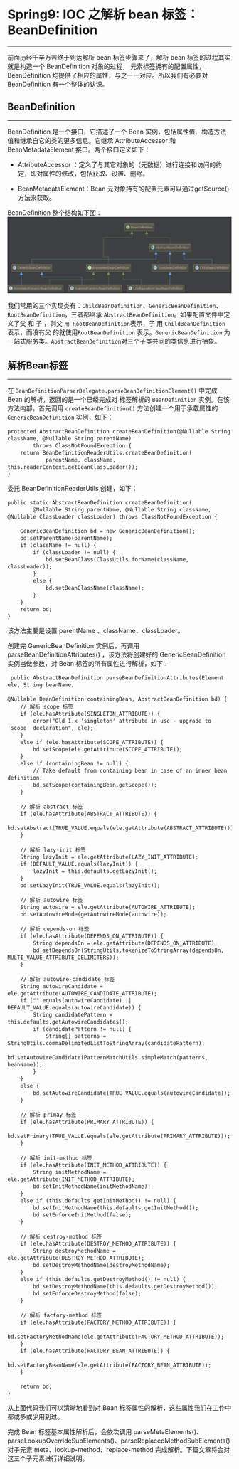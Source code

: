 # Spring9: IOC 之解析 bean 标签：BeanDefinition
---
前面历经千辛万苦终于到达解析 bean 标签步骤来了，解析 bean 标签的过程其实就是构造一个 BeanDefinition 对象的过程，<bean> 元素标签拥有的配置属性，BeanDefinition 均提供了相应的属性，与之一一对应。所以我们有必要对 BeanDefinition 有一个整体的认识。

## BeanDefinition
---
BeanDefinition 是一个接口，它描述了一个 Bean 实例，包括属性值、构造方法值和继承自它的类的更多信息。它继承 AttributeAccessor 和 BeanMetadataElement 接口。两个接口定义如下：

+ AttributeAccessor ：定义了与其它对象的（元数据）进行连接和访问的约定，即对属性的修改，包括获取、设置、删除。

+ BeanMetadataElement：Bean 元对象持有的配置元素可以通过getSource() 方法来获取。

BeanDefinition 整个结构如下图：
![PNG](images/spring9-1.png)

我们常用的三个实现类有：`ChildBeanDefinition`、`GenericBeanDefinition`、`RootBeanDefinition`，三者都继承 `AbstractBeanDefinition`。如果配置文件中定义了父 <bean> 和 子 <bean> ，则父 <bean> `用 RootBeanDefinition`表示，子 <bean> 用 `ChildBeanDefinition` 表示，而没有父 <bean> 的就使用`RootBeanDefinition` 表示。`GenericBeanDefinition` 为一站式服务类。`AbstractBeanDefinition`对三个子类共同的类信息进行抽象。


## 解析Bean标签
---
在 `BeanDefinitionParserDelegate.parseBeanDefinitionElement()` 中完成 Bean 的解析，返回的是一个已经完成对 <bean> 标签解析的 `BeanDefinition` 实例。在该方法内部，首先调用 `createBeanDefinition()` 方法创建一个用于承载属性的 `GenericBeanDefinition` 实例，如下：
```
protected AbstractBeanDefinition createBeanDefinition(@Nullable String className, @Nullable String parentName)
        throws ClassNotFoundException {
    return BeanDefinitionReaderUtils.createBeanDefinition(
            parentName, className, this.readerContext.getBeanClassLoader());
}
```

委托 BeanDefinitionReaderUtils 创建，如下：
```
public static AbstractBeanDefinition createBeanDefinition(
        @Nullable String parentName, @Nullable String className, @Nullable ClassLoader classLoader) throws ClassNotFoundException {

    GenericBeanDefinition bd = new GenericBeanDefinition();
    bd.setParentName(parentName);
    if (className != null) {
        if (classLoader != null) {
            bd.setBeanClass(ClassUtils.forName(className, classLoader));
        }
        else {
            bd.setBeanClassName(className);
        }
    }
    return bd;
}
```

该方法主要是设置 parentName 、className、classLoader。

创建完 GenericBeanDefinition 实例后，再调用 parseBeanDefinitionAttributes() ，该方法将创建好的 GenericBeanDefinition 实例当做参数，对 Bean 标签的所有属性进行解析，如下：
```
 public AbstractBeanDefinition parseBeanDefinitionAttributes(Element ele, String beanName,
                                                                @Nullable BeanDefinition containingBean, AbstractBeanDefinition bd) {
    // 解析 scope 标签
    if (ele.hasAttribute(SINGLETON_ATTRIBUTE)) {
        error("Old 1.x 'singleton' attribute in use - upgrade to 'scope' declaration", ele);
    }
    else if (ele.hasAttribute(SCOPE_ATTRIBUTE)) {
        bd.setScope(ele.getAttribute(SCOPE_ATTRIBUTE));
    }
    else if (containingBean != null) {
        // Take default from containing bean in case of an inner bean definition.
        bd.setScope(containingBean.getScope());
    }

    // 解析 abstract 标签
    if (ele.hasAttribute(ABSTRACT_ATTRIBUTE)) {
        bd.setAbstract(TRUE_VALUE.equals(ele.getAttribute(ABSTRACT_ATTRIBUTE)));
    }

    // 解析 lazy-init 标签
    String lazyInit = ele.getAttribute(LAZY_INIT_ATTRIBUTE);
    if (DEFAULT_VALUE.equals(lazyInit)) {
        lazyInit = this.defaults.getLazyInit();
    }
    bd.setLazyInit(TRUE_VALUE.equals(lazyInit));

    // 解析 autowire 标签
    String autowire = ele.getAttribute(AUTOWIRE_ATTRIBUTE);
    bd.setAutowireMode(getAutowireMode(autowire));

    // 解析 depends-on 标签
    if (ele.hasAttribute(DEPENDS_ON_ATTRIBUTE)) {
        String dependsOn = ele.getAttribute(DEPENDS_ON_ATTRIBUTE);
        bd.setDependsOn(StringUtils.tokenizeToStringArray(dependsOn, MULTI_VALUE_ATTRIBUTE_DELIMITERS));
    }

    // 解析 autowire-candidate 标签
    String autowireCandidate = ele.getAttribute(AUTOWIRE_CANDIDATE_ATTRIBUTE);
    if ("".equals(autowireCandidate) || DEFAULT_VALUE.equals(autowireCandidate)) {
        String candidatePattern = this.defaults.getAutowireCandidates();
        if (candidatePattern != null) {
            String[] patterns = StringUtils.commaDelimitedListToStringArray(candidatePattern);
            bd.setAutowireCandidate(PatternMatchUtils.simpleMatch(patterns, beanName));
        }
    }
    else {
        bd.setAutowireCandidate(TRUE_VALUE.equals(autowireCandidate));
    }

    // 解析 primay 标签
    if (ele.hasAttribute(PRIMARY_ATTRIBUTE)) {
        bd.setPrimary(TRUE_VALUE.equals(ele.getAttribute(PRIMARY_ATTRIBUTE)));
    }

    // 解析 init-method 标签
    if (ele.hasAttribute(INIT_METHOD_ATTRIBUTE)) {
        String initMethodName = ele.getAttribute(INIT_METHOD_ATTRIBUTE);
        bd.setInitMethodName(initMethodName);
    }
    else if (this.defaults.getInitMethod() != null) {
        bd.setInitMethodName(this.defaults.getInitMethod());
        bd.setEnforceInitMethod(false);
    }

    // 解析 destroy-mothod 标签
    if (ele.hasAttribute(DESTROY_METHOD_ATTRIBUTE)) {
        String destroyMethodName = ele.getAttribute(DESTROY_METHOD_ATTRIBUTE);
        bd.setDestroyMethodName(destroyMethodName);
    }
    else if (this.defaults.getDestroyMethod() != null) {
        bd.setDestroyMethodName(this.defaults.getDestroyMethod());
        bd.setEnforceDestroyMethod(false);
    }

    // 解析 factory-method 标签
    if (ele.hasAttribute(FACTORY_METHOD_ATTRIBUTE)) {
        bd.setFactoryMethodName(ele.getAttribute(FACTORY_METHOD_ATTRIBUTE));
    }
    if (ele.hasAttribute(FACTORY_BEAN_ATTRIBUTE)) {
        bd.setFactoryBeanName(ele.getAttribute(FACTORY_BEAN_ATTRIBUTE));
    }

    return bd;
}
```

从上面代码我们可以清晰地看到对 Bean 标签属性的解析，这些属性我们在工作中都或多或少用到过。

完成 Bean 标签基本属性解析后，会依次调用 parseMetaElements()、parseLookupOverrideSubElements()、parseReplacedMethodSubElements()对子元素 meta、lookup-method、replace-method 完成解析。下篇文章将会对这三个子元素进行详细说明。

